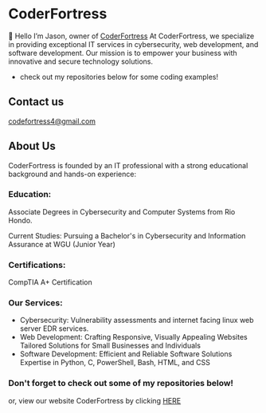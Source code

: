 # CoderFortress
👋 Hello I’m Jason, owner of [CoderFortress](https://sites.google.com/view/coderfortress/home) At CoderFortress, we specialize in providing exceptional IT services in cybersecurity, web development, and software development. Our mission is to empower your business with innovative and secure technology solutions.
- check out my repositories below for some coding examples!

## Contact us

codefortress4@gmail.com
  
## About Us
CoderFortress is founded by an IT professional with a strong educational background and hands-on experience:

### Education: 
Associate Degrees in Cybersecurity and Computer Systems from Rio Hondo.

Current Studies: Pursuing a Bachelor's in Cybersecurity and Information Assurance at WGU (Junior Year)

### Certifications: 
CompTIA A+ Certification

### Our Services:
- Cybersecurity: Vulnerability assessments and internet facing linux web server EDR services.
- Web Development:
  Crafting Responsive, Visually Appealing Websites
  Tailored Solutions for Small Businesses and Individuals
- Software Development:
  Efficient and Reliable Software Solutions
  Expertise in Python, C, PowerShell, Bash, HTML, and CSS

### Don't forget to check out some of my repositories below!
or, view our website CoderFortress by clicking [HERE](https://sites.google.com/view/coderfortress/home)
<!---
jmb-ops/jmb-ops is a ✨ special ✨ repository because its `README.md` (this file) appears on your GitHub profile.
You can click the Preview link to take a look at your changes.
--->
